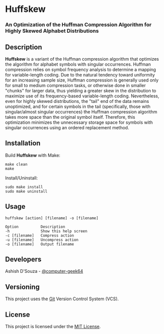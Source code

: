 # Huffskew

### An Optimization of the Huffman Compression Algorithm for Highly Skewed Alphabet Distributions


## Description

**Huffskew** is a variant of the Huffman compression algorithm that optimizes the algorithm for alphabet symbols with singular occurrences.
Huffman compression relies on symbol frequency analysis to determine a mapping for variable-length coding.
Due to the natural tendency toward uniformity for an increasing sample size, Huffman compression is generally used only for small to medium compression tasks, or otherwise done in smaller "chunks" for larger data, thus yielding a greater skew in the distribution to maximize use of its frequency-based variable-length coding.
Nevertheless, even for highly skewed distributions, the "tail" end of the data remains unoptimized, and for certain symbols in the tail (specifically, those with singular/almost singular occurrences) the Huffman compression algorithm takes more space than the original symbol itself.
Therefore, this optimization minimizes the unnecessary storage space for symbols with singular occurrences using an ordered replacement method.


## Installation

Build **Huffskew** with Make:

```
make clean
make
```

Install/Uninstall:

```
sudo make install
sudo make uninstall
```


## Usage

```
huffskew [action] [filename] -o [filename]

Option          Description
-h              Show this help screen
-c [filename]   Compress action
-u [filename]   Uncompress action
-o [filename]   Output filename
```


## Developers

Ashish D'Souza - [@computer-geek64](https://github.com/computer-geek64)


<!--## Releases

**Huffskew** is currently under development, no stable releases exist yet.-->
<!--The current stable release for **Huffskew** is [v1.0.0](https://github.com/computer-geek64/huffskew/releases/latest)-->


## Versioning

This project uses the [Git](https://git-scm.com/) Version Control System (VCS).


## License

This project is licensed under the [MIT License](LICENSE).
